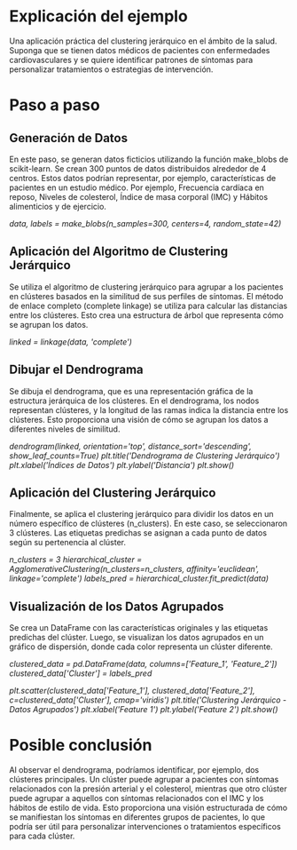 # Explicación del ejemplo
Una aplicación práctica del clustering jerárquico en el ámbito de la salud. Suponga que se tienen datos médicos de pacientes con enfermedades cardiovasculares y se quiere identificar patrones de síntomas para personalizar tratamientos o estrategias de intervención.

# Paso a paso
## Generación de Datos
En este paso, se generan datos ficticios utilizando la función make_blobs de scikit-learn. Se crean 300 puntos de datos distribuidos alrededor de 4 centros. Estos datos podrían representar, por ejemplo, características de pacientes en un estudio médico.
Por ejemplo, Frecuencia cardíaca en reposo, Niveles de colesterol, Índice de masa corporal (IMC) y Hábitos alimenticios y de ejercicio.

_data, labels = make_blobs(n_samples=300, centers=4, random_state=42)_

## Aplicación del Algoritmo de Clustering Jerárquico
Se utiliza el algoritmo de clustering jerárquico para agrupar a los pacientes en clústeres basados en la similitud de sus perfiles de síntomas. 
El método de enlace completo (complete linkage) se utiliza para calcular las distancias entre los clústeres. Esto crea una estructura de árbol que representa cómo se agrupan los datos.

_linked = linkage(data, 'complete')_

## Dibujar el Dendrograma
Se dibuja el dendrograma, que es una representación gráfica de la estructura jerárquica de los clústeres. En el dendrograma, los nodos representan clústeres, y la longitud de las ramas indica la distancia entre los clústeres. Esto proporciona una visión de cómo se agrupan los datos a diferentes niveles de similitud.

_dendrogram(linked, orientation='top', distance_sort='descending', show_leaf_counts=True)
plt.title('Dendrograma de Clustering Jerárquico')
plt.xlabel('Índices de Datos')
plt.ylabel('Distancia')
plt.show()_

## Aplicación del Clustering Jerárquico
Finalmente, se aplica el clustering jerárquico para dividir los datos en un número específico de clústeres (n_clusters). En este caso, se seleccionaron 3 clústeres.
Las etiquetas predichas se asignan a cada punto de datos según su pertenencia al clúster.

_n_clusters = 3
hierarchical_cluster = AgglomerativeClustering(n_clusters=n_clusters, affinity='euclidean', linkage='complete')
labels_pred = hierarchical_cluster.fit_predict(data)_

## Visualización de los Datos Agrupados
Se crea un DataFrame con las características originales y las etiquetas predichas del clúster.
Luego, se visualizan los datos agrupados en un gráfico de dispersión, donde cada color representa un clúster diferente.

_clustered_data = pd.DataFrame(data, columns=['Feature_1', 'Feature_2'])
clustered_data['Cluster'] = labels_pred_

_plt.scatter(clustered_data['Feature_1'], clustered_data['Feature_2'], c=clustered_data['Cluster'], cmap='viridis')
plt.title('Clustering Jerárquico - Datos Agrupados')
plt.xlabel('Feature 1')
plt.ylabel('Feature 2')
plt.show()_

# Posible conclusión
Al observar el dendrograma, podríamos identificar, por ejemplo, dos clústeres principales. Un clúster puede agrupar a pacientes con síntomas relacionados con la presión arterial y el colesterol, mientras que otro clúster puede agrupar a aquellos con síntomas relacionados con el IMC y los hábitos de estilo de vida.
Esto proporciona una visión estructurada de cómo se manifiestan los síntomas en diferentes grupos de pacientes, lo que podría ser útil para personalizar intervenciones o tratamientos específicos para cada clúster.

